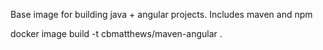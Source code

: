 Base image for building java + angular projects.
Includes maven and npm

docker image build -t cbmatthews/maven-angular .
